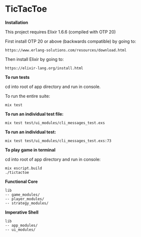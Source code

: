 # TicTacToe

**Installation**  

This project requires Elixir 1.6.6 (compiled with OTP 20)  

First install OTP 20 or above (backwards compatible) by going to:  
```
https://www.erlang-solutions.com/resources/download.html
```

Then install Elixir by going to:
```
https://elixir-lang.org/install.html
```

**To run tests**

cd into root of app directory and run in console.

To run the entire suite:

```
mix test 
```

**To run an individual test file:**
```
mix test test/ui_modules/cli_messages_test.exs 
```

**To run an individual test:**
```
mix test test/ui_modules/cli_messages_test.exs:73 
```  
**To play game in terminal**

cd into root of app directory and run in console:  

```
mix escript.build   
./tictactoe  
```


**Functional Core**

```
lib
-- game_modules/  
-- player_modules/  
-- strategy_modules/  
```

**Imperative Shell**
```
lib
-- app_modules/  
-- ui_modules/  
```
